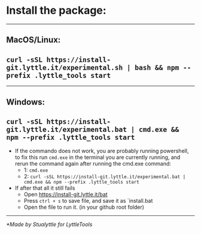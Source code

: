 # Install the package:

___

## MacOS/Linux:
## `curl -sSL https://install-git.lyttle.it/experimental.sh | bash && npm --prefix .lyttle_tools start`

___

## Windows: 
## `curl -sSL https://install-git.lyttle.it/experimental.bat | cmd.exe && npm --prefix .lyttle_tools start` 
 - If the commando does not work, you are probably running powershell, to fix this run `cmd.exe` in the terminal you are currently running, and rerun the command again after running the cmd.exe command:
   - 1: `cmd.exe`
   - 2: `curl -sSL https://install-git.lyttle.it/experimental.bat | cmd.exe && npm --prefix .lyttle_tools start`
 - If after that all it still fails
   - Open https://install-git.lyttle.it/bat
   - Press `ctrl + s` to save file, and save it as `install.bat
   - Open the file to run it. (in your github root folder)

___

_*Made by Stualyttle for LyttleTools_
